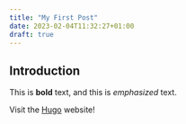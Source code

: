 ```yaml
---
title: "My First Post"
date: 2023-02-04T11:32:27+01:00
draft: true
---
```


## Introduction

This is **bold** text, and this is *emphasized* text.

Visit the [Hugo](https://gohugo.io) website!
